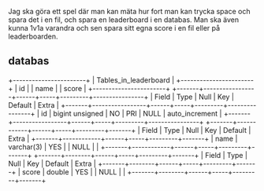 Jag ska göra ett spel där man kan mäta hur fort man kan trycka space och spara det i en fil, och spara en leaderboard i en databas. Man ska även kunna 1v1a varandra och sen spara sitt egna score i en fil eller på leaderboarden.

## databas
+-----------------------+
| Tables_in_leaderboard |
+-----------------------+
| id                    |
| name                  |
| score                 |
+-----------------------+
+-------+-----------------+------+-----+---------+----------------+
| Field | Type            | Null | Key | Default | Extra          |
+-------+-----------------+------+-----+---------+----------------+
| id    | bigint unsigned | NO   | PRI | NULL    | auto_increment |
+-------+-----------------+------+-----+---------+----------------+
+-------+------------+------+-----+---------+-------+
| Field | Type       | Null | Key | Default | Extra |
+-------+------------+------+-----+---------+-------+
| name  | varchar(3) | YES  |     | NULL    |       |
+-------+------------+------+-----+---------+-------+
+-------+--------+------+-----+---------+-------+
| Field | Type   | Null | Key | Default | Extra |
+-------+--------+------+-----+---------+-------+
| score | double | YES  |     | NULL    |       |
+-------+--------+------+-----+---------+-------+
